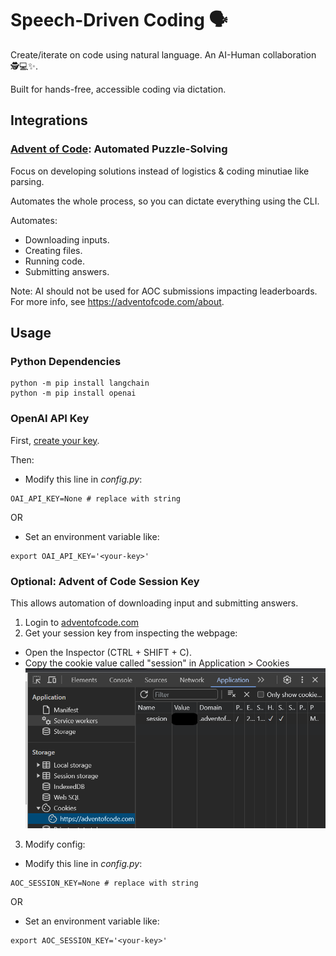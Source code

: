 # Speech-Driven Coding 🗣️
Create/iterate on code using natural language. An AI-Human collaboration 🕵️💻✨.

Built for hands-free, accessible coding via dictation.

## Integrations

### [Advent of Code](https://adventofcode.com): Automated Puzzle-Solving
Focus on developing solutions instead of logistics & coding minutiae like parsing.

Automates the whole process, so you can dictate everything using the CLI.

Automates:
- Downloading inputs.
- Creating files.
- Running code.
- Submitting answers.

Note: AI should not be used for AOC submissions impacting leaderboards. For more info, see https://adventofcode.com/about.

## Usage
### Python Dependencies
```
python -m pip install langchain
python -m pip install openai
```

### OpenAI API Key
First, [create your key](https://platform.openai.com/api-keys).

Then:

- Modify this line in *config.py*:
```
OAI_API_KEY=None # replace with string
```

OR

- Set an environment variable like:
```
export OAI_API_KEY='<your-key>'
```

### Optional: Advent of Code Session Key
This allows automation of downloading input and submitting answers.

1. Login to [adventofcode.com](https://adventofcode.com)
2. Get your session key from inspecting the webpage:
- Open the Inspector (CTRL + SHIFT + C).
- Copy the cookie value called "session" in Application > Cookies
![cookie-location](images/cookie.png)

3. Modify config:
- Modify this line in *config.py*:
```
AOC_SESSION_KEY=None # replace with string
```

OR

- Set an environment variable like:
```
export AOC_SESSION_KEY='<your-key>'
```
